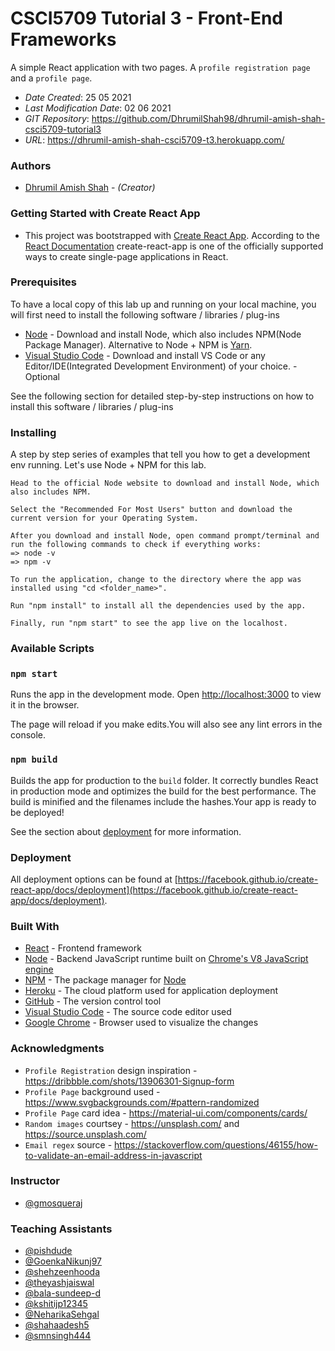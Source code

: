 # CSCI5709 Tutorial 3 - Front-End Frameworks
A simple React application with two pages. A `profile registration page` and a `profile page`.

* *Date Created*: 25 05 2021
* *Last Modification Date*: 02 06 2021
* *GIT Repository*: <https://github.com/DhrumilShah98/dhrumil-amish-shah-csci5709-tutorial3>
* *URL*: <https://dhrumil-amish-shah-csci5709-t3.herokuapp.com/>

### Authors
* [Dhrumil Amish Shah](dh416386@dal.ca) - *(Creator)*

### Getting Started with Create React App
* This project was bootstrapped with [Create React App](https://github.com/facebook/create-react-app). According to the [React Documentation](https://reactjs.org/docs/create-a-new-react-app.html) create-react-app is one of the officially supported ways to create single-page applications in React.

### Prerequisites
To have a local copy of this lab up and running on your local machine, you will first need to install the following software / libraries / plug-ins

* [Node](https://nodejs.org/en/) - Download and install Node, which also includes NPM(Node Package Manager). Alternative to Node + NPM is [Yarn](https://yarnpkg.com/).
* [Visual Studio Code](https://code.visualstudio.com/) - Download and install VS Code or any Editor/IDE(Integrated Development Environment) of your choice. - Optional

See the following section for detailed step-by-step instructions on how to install this software / libraries / plug-ins

### Installing
A step by step series of examples that tell you how to get a development env running. Let's use Node + NPM for this lab.

```
Head to the official Node website to download and install Node, which also includes NPM.
```
```
Select the "Recommended For Most Users" button and download the current version for your Operating System.
```
```
After you download and install Node, open command prompt/terminal and run the following commands to check if everything works:
=> node -v
=> npm -v
```
```
To run the application, change to the directory where the app was installed using "cd <folder_name>".
```
```
Run "npm install" to install all the dependencies used by the app.
```
```
Finally, run "npm start" to see the app live on the localhost.
```
### Available Scripts
### `npm start`
Runs the app in the development mode. Open [http://localhost:3000](http://localhost:3000) to view it in the browser.

The page will reload if you make edits.You will also see any lint errors in the console.

### `npm build`
Builds the app for production to the `build` folder. It correctly bundles React in production mode and optimizes the build for the best performance. The build is minified and the filenames include the hashes.Your app is ready to be deployed!

See the section about [deployment](https://facebook.github.io/create-react-app/docs/deployment) for more information.

### Deployment
All deployment options can be found at [https://facebook.github.io/create-react-app/docs/deployment](https://facebook.github.io/create-react-app/docs/deployment).

### Built With
* [React](https://reactjs.org/) - Frontend framework
* [Node](https://nodejs.org/) - Backend JavaScript runtime built on [Chrome's V8 JavaScript engine](https://v8.dev/)
* [NPM](https://www.npmjs.com/) - The package manager for  [Node](https://nodejs.org/)
* [Heroku](https://dashboard.heroku.com/) - The cloud platform used for application deployment
* [GitHub](https://github.com/) - The version control tool
* [Visual Studio Code](https://code.visualstudio.com/download) - The source code editor used
* [Google Chrome](https://www.google.com/intl/en_in/chrome/) - Browser used to visualize the changes

### Acknowledgments
* `Profile Registration` design inspiration - <https://dribbble.com/shots/13906301-Signup-form>
* `Profile Page` background used - <https://www.svgbackgrounds.com/#pattern-randomized>
* `Profile Page` card idea - <https://material-ui.com/components/cards/>
* `Random images` courtsey - <https://unsplash.com/> and <https://source.unsplash.com/>
* `Email regex` source - <https://stackoverflow.com/questions/46155/how-to-validate-an-email-address-in-javascript>

### Instructor
* [@gmosqueraj](https://github.com/gmosqueraj)

### Teaching Assistants
* [@pishdude](https://github.com/pishdude)
* [@GoenkaNikunj97](https://github.com/GoenkaNikunj97)
* [@shehzeenhooda](https://github.com/shehzeenhooda)
* [@theyashjaiswal](https://github.com/theyashjaiswal)
* [@bala-sundeep-d](https://github.com/bala-sundeep-d)
* [@kshitijp12345](https://github.com/kshitijp12345)
* [@NeharikaSehgal](https://github.com/NeharikaSehgal)
* [@shahaadesh5](https://github.com/shahaadesh5)
* [@smnsingh444](https://github.com/smnsingh444)